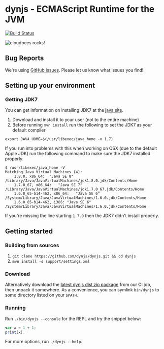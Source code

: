 # dynjs - ECMAScript Runtime for the JVM

[![Build Status](https://secure.travis-ci.org/dynjs/dynjs.png)](http://travis-ci.org/dynjs/dynjs)

![cloudbees rocks!](http://static-www.cloudbees.com/images/badges/BuiltOnDEV.png)

## Bug Reports

We're using [GitHub Issues](https://github.com/dynjs/dynjs/issues/). Please let us know what issues you find!

## Setting up your environment


### Getting JDK7

You can get information on installing JDK7 at the [java site](http://www.java.com/en/download/faq/java_mac.xml).

1. Download and install it to your user (not to the entire machine)
2. Before running `mvn install` run the following to set the JDK7 as your default compiler

```shell		
export JAVA_HOME=$(/usr/libexec/java_home -v 1.7)
```

If you run into problems with this when working on OSX (due to the default Apple JDK) run the following command to make sure the JDK7 installed properly:

```shell
$ /usr/libexec/java_home -V
Matching Java Virtual Machines (4):
    1.8.0, x86_64:  "Java SE 8" /Library/Java/JavaVirtualMachines/jdk1.8.0.jdk/Contents/Home
    1.7.0_67, x86_64:   "Java SE 7" /Library/Java/JavaVirtualMachines/jdk1.7.0_67.jdk/Contents/Home
    1.6.0_65-b14-462, x86_64:	"Java SE 6"	/System/Library/Java/JavaVirtualMachines/1.6.0.jdk/Contents/Home
    1.6.0_65-b14-462, i386:	"Java SE 6"	/System/Library/Java/JavaVirtualMachines/1.6.0.jdk/Contents/Home
```

If you're missing the line starting `1.7.0` then the JDK7 didn't install properly.

## Getting started


### Building from sources

1. `git clone https://github.com/dynjs/dynjs.git && cd dynjs`
2. `mvn install -s support/settings.xml`

### Download

Alternatively download the [latest dynjs dist zip package](https://projectodd.ci.cloudbees.com/job/dynjs-snapshot/lastSuccessfulBuild/artifact/target/) from our CI job, then unpack it somewhere. As a convenience, you can symlink `bin/dynjs` to some directory listed on your `$PATH`.

### Running 

Run `./bin/dynjs --console` for the REPL and try the snippet below:

```javascript
var x = 1 + 1;
print(x);
```

For more options, run `./dynjs --help`.

